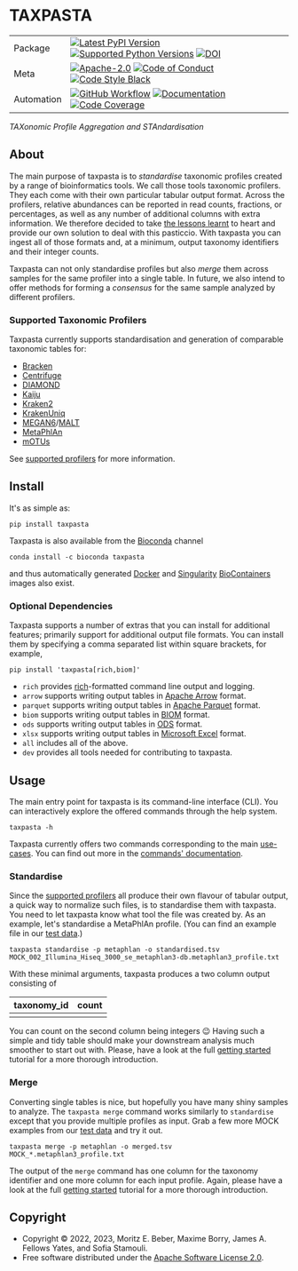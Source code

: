 # TAXPASTA

|            |                                                                                                                                                                                                                                                                                                                                                                                                                                     |
| ---------- | ----------------------------------------------------------------------------------------------------------------------------------------------------------------------------------------------------------------------------------------------------------------------------------------------------------------------------------------------------------------------------------------------------------------------------------- |
| Package    | [![Latest PyPI Version](https://img.shields.io/pypi/v/taxpasta.svg)](https://pypi.org/project/taxpasta/) [![Supported Python Versions](https://img.shields.io/pypi/pyversions/taxpasta.svg)](https://pypi.org/project/taxpasta/) [![DOI](https://zenodo.org/badge/499589621.svg)](https://zenodo.org/badge/latestdoi/499589621)                                                                                                     |
| Meta       | [![Apache-2.0](https://img.shields.io/pypi/l/taxpasta.svg)](LICENSE) [![Code of Conduct](https://img.shields.io/badge/Contributor%20Covenant-v2.0%20adopted-ff69b4.svg)](.github/CODE_OF_CONDUCT.md) [![Code Style Black](https://img.shields.io/badge/code%20style-black-000000.svg)](https://github.com/ambv/black)                                                                                                               |
| Automation | [![GitHub Workflow](https://github.com/taxprofiler/taxpasta/workflows/CI-CD/badge.svg)](https://github.com/taxprofiler/taxpasta/workflows/CI-CD) [![Documentation](https://readthedocs.org/projects/taxpasta/badge/?version=latest)](https://taxpasta.readthedocs.io/en/latest/?badge=latest) [![Code Coverage](https://codecov.io/gh/taxprofiler/taxpasta/branch/dev/graph/badge.svg)](https://codecov.io/gh/taxprofiler/taxpasta) |

_TAXonomic Profile Aggregation and STAndardisation_

## About

The main purpose of taxpasta is to _standardise_ taxonomic profiles created by a
range of bioinformatics tools. We call those tools taxonomic profilers. They
each come with their own particular tabular output format. Across the profilers,
relative abundances can be reported in read counts, fractions, or percentages,
as well as any number of additional columns with extra information. We therefore
decided to take [the lessons learnt](https://xkcd.com/927/) to heart and provide
our own solution to deal with this pasticcio. With taxpasta you can ingest all
of those formats and, at a minimum, output taxonomy identifiers and their
integer counts.

Taxpasta can not only standardise profiles but also _merge_ them across samples
for the same profiler into a single table. In future, we also intend to offer
methods for forming a _consensus_ for the same sample analyzed by different
profilers.

### Supported Taxonomic Profilers

Taxpasta currently supports standardisation and generation of comparable
taxonomic tables for:

-   [Bracken](https://ccb.jhu.edu/software/bracken/)
-   [Centrifuge](https://ccb.jhu.edu/software/centrifuge/)
-   [DIAMOND](https://github.com/bbuchfink/diamond)
-   [Kaiju](https://kaiju.binf.ku.dk/)
-   [Kraken2](https://ccb.jhu.edu/software/kraken2/)
-   [KrakenUniq](https://github.com/fbreitwieser/krakenuniq)
-   [MEGAN6](http://www-ab.informatik.uni-tuebingen.de/software/megan6)/[MALT](https://uni-tuebingen.de/fakultaeten/mathematisch-naturwissenschaftliche-fakultaet/fachbereiche/informatik/lehrstuehle/algorithms-in-bioinformatics/software/malt/)
-   [MetaPhlAn](https://segatalab.cibio.unitn.it/tools/metaphlan/index.html)
-   [mOTUs](https://motu-tool.org/)

See [supported profilers](https://taxpasta.readthedocs.io/en/latest/supported_profilers/)
for more information.

## Install

It's as simple as:

```shell
pip install taxpasta
```

Taxpasta is also available from the [Bioconda](https://bioconda.github.io/)
channel

```shell
conda install -c bioconda taxpasta
```

and thus automatically generated
[Docker](https://quay.io/repository/biocontainers/taxpasta?tab=tags) and
[Singularity](https://depot.galaxyproject.org/singularity/)
[BioContainers](https://biocontainers.pro/) images also exist.

### Optional Dependencies

Taxpasta supports a number of extras that you can install for additional
features; primarily support for additional output file formats. You can install
them by specifying a comma separated list within square brackets, for example,

```shell
pip install 'taxpasta[rich,biom]'
```

-   `rich` provides [rich](https://rich.readthedocs.io/)-formatted command line output and logging.
-   `arrow` supports writing output tables in [Apache Arrow](https://arrow.apache.org/) format.
-   `parquet` supports writing output tables in [Apache Parquet](https://parquet.apache.org/) format.
-   `biom` supports writing output tables in [BIOM](https://biom-format.org/) format.
-   `ods` supports writing output tables in [ODS](https://www.libreoffice.org/discover/what-is-opendocument/) format.
-   `xlsx` supports writing output tables in [Microsoft Excel](https://support.microsoft.com/en-us/office/file-formats-that-are-supported-in-excel-0943ff2c-6014-4e8d-aaea-b83d51d46247) format.
-   `all` includes all of the above.
-   `dev` provides all tools needed for contributing to taxpasta.

## Usage

The main entry point for taxpasta is its command-line interface (CLI). You can interactively
explore the offered commands through the help system.

```shell
taxpasta -h
```

Taxpasta currently offers two commands corresponding to the main
[use-cases](#about). You can find out more in the [commands'
documentation](https://taxpasta.readthedocs.io/en/latest/commands/).

### Standardise

Since the [supported profilers](#supported-taxonomic-profilers) all produce
their own flavour of tabular output, a quick way to normalize such files, is to
standardise them with taxpasta. You need to let taxpasta know what tool the file
was created by. As an example, let's standardise a MetaPhlAn profile. (You can
find an example file in our [test
data](https://raw.githubusercontent.com/taxprofiler/taxpasta/dev/tests/data/metaphlan/MOCK_002_Illumina_Hiseq_3000_se_metaphlan3-db.metaphlan3_profile.txt).)

```shell
taxpasta standardise -p metaphlan -o standardised.tsv MOCK_002_Illumina_Hiseq_3000_se_metaphlan3-db.metaphlan3_profile.txt
```

With these minimal arguments, taxpasta produces a two column output consisting of

| taxonomy_id | count |
| ----------- | ----- |
|             |       |

You can count on the second column being integers :wink: Having such a simple
and tidy table should make your downstream analysis much smoother to start out
with. Please, have a look at the full [getting
started](https://taxpasta.readthedocs.io/en/latest/tutorials/getting-started.md)
tutorial for a more thorough introduction.

### Merge

Converting single tables is nice, but hopefully you have many shiny samples to
analyze. The `taxpasta merge` command works similarly to `standardise` except
that you provide multiple profiles as input. Grab a few more MOCK examples from
our [test
data](https://github.com/taxprofiler/taxpasta/tree/dev/tests/data/metaphlan) and
try it out.

```shell
taxpasta merge -p metaphlan -o merged.tsv MOCK_*.metaphlan3_profile.txt
```

The output of the `merge` command has one column for the taxonomy identifier and
one more column for each input profile. Again, please have a look at the full
[getting
started](https://taxpasta.readthedocs.io/en/latest/tutorials/getting-started.md)
tutorial for a more thorough introduction.

## Copyright

-   Copyright © 2022, 2023, Moritz E. Beber, Maxime Borry, James A. Fellows
    Yates, and Sofia Stamouli.
-   Free software distributed under the [Apache Software License
    2.0](https://www.apache.org/licenses/LICENSE-2.0).
